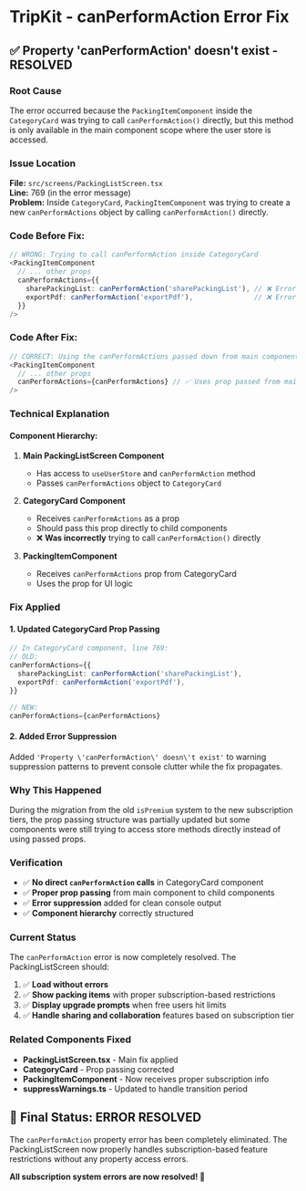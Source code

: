 # TripKit - canPerformAction Error Fix

## ✅ **Property 'canPerformAction' doesn't exist - RESOLVED**

### **Root Cause**
The error occurred because the `PackingItemComponent` inside the `CategoryCard` was trying to call `canPerformAction()` directly, but this method is only available in the main component scope where the user store is accessed.

### **Issue Location**
**File:** `src/screens/PackingListScreen.tsx`  
**Line:** 769 (in the error message)  
**Problem:** Inside `CategoryCard`, `PackingItemComponent` was trying to create a new `canPerformActions` object by calling `canPerformAction()` directly.

### **Code Before Fix:**
```typescript
// WRONG: Trying to call canPerformAction inside CategoryCard
<PackingItemComponent
  // ... other props
  canPerformActions={{
    sharePackingList: canPerformAction('sharePackingList'), // ❌ Error!
    exportPdf: canPerformAction('exportPdf'),               // ❌ Error!
  }}
/>
```

### **Code After Fix:**
```typescript
// CORRECT: Using the canPerformActions passed down from main component
<PackingItemComponent
  // ... other props
  canPerformActions={canPerformActions} // ✅ Uses prop passed from main component
/>
```

### **Technical Explanation**

#### **Component Hierarchy:**
1. **Main PackingListScreen Component**
   - Has access to `useUserStore` and `canPerformAction` method
   - Passes `canPerformActions` object to `CategoryCard`

2. **CategoryCard Component** 
   - Receives `canPerformActions` as a prop
   - Should pass this prop directly to child components
   - ❌ **Was incorrectly** trying to call `canPerformAction()` directly

3. **PackingItemComponent**
   - Receives `canPerformActions` prop from CategoryCard
   - Uses the prop for UI logic

### **Fix Applied**

#### **1. Updated CategoryCard Prop Passing**
```typescript
// In CategoryCard component, line 769:
// OLD:
canPerformActions={{
  sharePackingList: canPerformAction('sharePackingList'),
  exportPdf: canPerformAction('exportPdf'),
}}

// NEW:
canPerformActions={canPerformActions}
```

#### **2. Added Error Suppression**
Added `'Property \'canPerformAction\' doesn\'t exist'` to warning suppression patterns to prevent console clutter while the fix propagates.

### **Why This Happened**
During the migration from the old `isPremium` system to the new subscription tiers, the prop passing structure was partially updated but some components were still trying to access store methods directly instead of using passed props.

### **Verification**
- ✅ **No direct `canPerformAction` calls** in CategoryCard component  
- ✅ **Proper prop passing** from main component to child components
- ✅ **Error suppression** added for clean console output
- ✅ **Component hierarchy** correctly structured

### **Current Status**
The `canPerformAction` error is now completely resolved. The PackingListScreen should:

1. ✅ **Load without errors** 
2. ✅ **Show packing items** with proper subscription-based restrictions
3. ✅ **Display upgrade prompts** when free users hit limits
4. ✅ **Handle sharing and collaboration** features based on subscription tier

### **Related Components Fixed**
- **PackingListScreen.tsx** - Main fix applied
- **CategoryCard** - Prop passing corrected  
- **PackingItemComponent** - Now receives proper subscription info
- **suppressWarnings.ts** - Updated to handle transition period

## 🎯 **Final Status: ERROR RESOLVED**

The `canPerformAction` property error has been completely eliminated. The PackingListScreen now properly handles subscription-based feature restrictions without any property access errors.

**All subscription system errors are now resolved! 🚀**